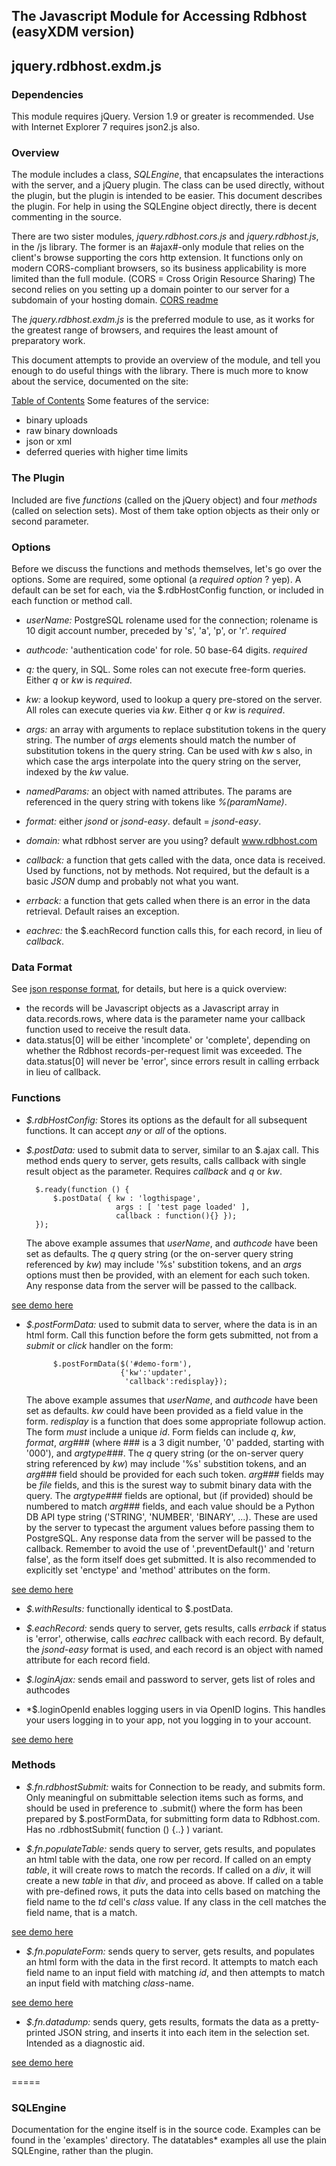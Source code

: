 ﻿
## The Javascript Module for Accessing Rdbhost (easyXDM version)
## jquery.rdbhost.exdm.js ##

### Dependencies ###
This module requires jQuery.  Version 1.9 or greater is recommended.
Use with Internet Explorer 7 requires json2.js also.

### Overview ###
The module includes a class, *SQLEngine*, that encapsulates the interactions with the server, and a
jQuery plugin.  The class can be used directly, without the plugin, but the plugin is intended to be easier. This document describes the plugin.  For help in using the SQLEngine object directly, there is decent commenting in the source.

There are two sister modules, _jquery.rdbhost.cors.js_ and _jquery.rdbhost.js_, in the /js library.  The former is an #ajax#-only module that relies on the client's browse supporting the cors http extension.  It functions only on modern CORS-compliant browsers, so its business applicability is more limited than the full module.  (CORS = Cross Origin Resource Sharing)  The second relies on you setting up a domain pointer to our server for a subdomain of your hosting domain.
[CORS readme](README.CORS.md)

The _jquery.rdbhost.exdm.js_ is the preferred module to use, as it works for the greatest range of browsers, and requires the least amount of preparatory work.

This document attempts to provide an overview of the module, and tell you enough to do useful things with the library.  There is much more to know about the service,
documented on the site:

[Table of Contents](http://www.rdbhost.com/contents.html)
Some features of the service:

* binary uploads
* raw binary downloads
* json or xml
* deferred queries with higher time limits


### The Plugin ###
Included are five _functions_ (called on the jQuery object) and four _methods_ (called on selection sets).  Most of them take option objects as their only or second parameter.

### Options ###
Before we discuss the functions and methods themselves, let's go over the options.  Some are required, some optional (a _required_ _option_ ? yep).  A default can be set for each, via the $.rdbHostConfig function, or included in each function or method call.

* *userName:* PostgreSQL rolename used for the connection; rolename is 10 digit account number, preceded by 's', 'a', 'p', or 'r'. *required*

* *authcode:* 'authentication code' for role.  50 base-64 digits. *required*

* *q:* the query, in SQL.  Some roles can not execute free-form queries. Either _q_ or _kw_ is *required*.

* *kw:* a lookup keyword, used to lookup a query pre-stored on the server. All roles can execute queries via _kw_.  Either _q_ or _kw_ is *required*.

* *args:* an array with arguments to replace substitution tokens in the query string.  The number of _args_ elements should match the number of substitution tokens in the query string.  Can be used with _kw_ s also, in which case the args interpolate into the query string on the server, indexed by the _kw_ value.

* *namedParams:* an object with named attributes.  The params are referenced in the query string with tokens like _%(paramName)_.

* *format:* either _jsond_ or _jsond-easy_. default = _jsond-easy_.

* *domain:* what rdbhost server are you using?  default www.rdbhost.com

* *callback:* a function that gets called with the data, once data is received.  Used by functions, not by methods.
Not required, but the default is a basic _*JSON*_ dump and probably not what you want.

* *errback:* a function that gets called when there is an error in the data retrieval.  Default raises an exception.

* *eachrec:* the $.eachRecord function calls this, for each record, in lieu of _callback_.

### Data Format ###

See [json response format](http://www.rdbhost.com/result-formats.html), for details, but here is a quick overview:

* the records will be Javascript objects as a Javascript array in data.records.rows, where data is the parameter
name your callback function used to receive the result data.
* data.status[0] will be either 'incomplete' or 'complete', depending
on whether the Rdbhost records-per-request limit was exceeded.  The data.status[0] will never be 'error', since errors result in calling errback in lieu of callback.

### Functions ###
* *$.rdbHostConfig:* Stores its options as the default for all subsequent functions. It can accept *any* or *all* of the options.

* *$.postData:* used to submit data to server, similar to an $.ajax call.  This method ends query to server, gets results, calls callback with single result object as the parameter.
Requires _callback_ and _q_ or _kw_.

        $.ready(function () {
            $.postData( { kw : 'logthispage',
                          args : [ 'test page loaded' ],
                          callback : function(){} });
        });

    The above example assumes that _userName_, and _authcode_ have been set as defaults.
The _q_ query string (or the on-server query string referenced by _kw_) may include '%s' substition tokens, and an _args_ options must then be provided, with an element for each such token. Any response data from the server will be passed to the callback.


[see demo here](http://www.paginaswww.com/rdb/examples/jq_rdbhost_exdm_post.html)

* *$.postFormData:* used to submit data to server, where the data is in an html form. Call this function before the form gets submitted, not from a *submit* or *click* handler on the form:

            $.postFormData($('#demo-form'),
                           {'kw':'updater',
                            'callback':redisplay});

    The above example assumes that _userName_, and _authcode_ have been set as defaults. _kw_ could have been provided as a field value in the form.  _redisplay_ is a function that does some appropriate followup action.
The form *must* include a unique _id_.  Form fields can include _q_, _kw_, _format_, _arg###_ (where ### is a 3 digit number, '0' padded, starting with '000'), and _argtype###_.
The _q_ query string (or the on-server query string referenced by _kw_) may include '%s' substition tokens, and an _arg###_ field should be provided for each such token.
_arg###_ fields may be *file* fields, and this is the surest way to submit binary data with the query.
The _argtype###_ fields are optional, but (if provided) should be numbered to match _arg###_ fields, and each value should be a Python DB API type string ('STRING', 'NUMBER', 'BINARY', ...). These are used by the server to typecast the argument values before passing them to PostgreSQL.
Any response data from the server will be passed to the callback.
Remember to avoid the use of '.preventDefault()' and 'return false', as the form itself does get submitted.
It is also recommended to explicitly set 'enctype' and 'method' attributes on the form.

[see demo here](http://www.paginaswww.com/rdb/examples/jq_rdbhost_exdm_postbyform.html)

* *$.withResults:* functionally identical to $.postData.

* *$.eachRecord:* sends query to server, gets results, calls _errback_ if status is 'error', otherwise, calls _eachrec_ callback with each record.  By default, the _jsond-easy_ format is used, and each record is an object with named attribute for each record field.

* *$.loginAjax:* sends email and password to server, gets list of roles and authcodes

* *$.loginOpenId enables logging users in via OpenID logins.  This handles your users logging in to your app, not you
  logging in to your account.


[see demo here](http://www.paginaswww.com/rdb/examples/openid-login.html)


### Methods ###

* *$.fn.rdbhostSubmit:* waits for Connection to be ready, and submits form.
Only meaningful on submittable selection items such as forms, and should be used in preference to .submit() where the form has been prepared by $.postFormData, for submitting form data to Rdbhost.com.
Has no .rdbhostSubmit( function () {..} ) variant.

* *$.fn.populateTable:* sends query to server, gets results, and populates an html table with the data, one row per record.
If called on an empty _table_, it will create rows to match the records.
If called on a _div_, it will create a new _table_ in that _div_, and proceed as above.
If called on a table with pre-defined rows, it puts the data into cells based on matching the field name to the _td_ cell's _class_ value. If any class in the cell matches the field name, that is a match.

[see demo here](http://www.paginaswww.com/rdb/examples/jq_rdbhost_exdm_table.html)

* *$.fn.populateForm:* sends query to server, gets results, and populates an html form with the data in the first record.
It attempts to match each field name to an input field with matching _id_, and then attempts to match an input field with matching _class_-name.

[see demo here](http://www.paginaswww.com/rdb/examples/jq_rdbhost_exdm_formpop.html)

* *$.fn.datadump:* sends query, gets results, formats the data as a pretty-printed JSON string, and inserts it into each item in the selection set.  Intended as a diagnostic aid.

[see demo here](http://www.paginaswww.com/rdb/examples/jq_rdbhost_exdm_dump.html)

=====

### SQLEngine ###
Documentation for the engine itself is in the source code.  Examples can be found in the 'examples' directory.  The datatables* examples all use the plain SQLEngine, rather than the plugin.
